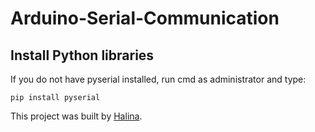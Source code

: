 # Arduino-Serial-Communication
## Install Python libraries
If you do not have pyserial installed, run cmd as administrator and type:
```
pip install pyserial
```

This project was built by [Halina](https://www.youtube.com/channel/UCG0h6r6T1joRASO29JV9qMQ).
